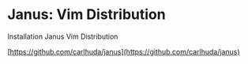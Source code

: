 # Janus: Vim Distribution

Installation Janus Vim Distribution

[https://github.com/carlhuda/janus](https://github.com/carlhuda/janus)

